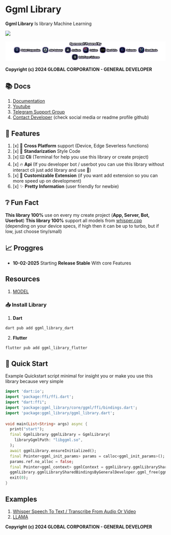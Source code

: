 # Ggml Library
 
**Ggml Library** Is library Machine Learning

[![](https://raw.githubusercontent.com/General-Developer/ggml_library/refs/heads/main/assets/demo_background.png)](https://youtu.be/drlqUwJEOg4)

[![](https://raw.githubusercontent.com/globalcorporation/.github/main/.github/logo/powered.png)](https://www.youtube.com/@Global_Corporation)

**Copyright (c) 2024 GLOBAL CORPORATION - GENERAL DEVELOPER**

## 📚️ Docs

1. [Documentation](https://youtube.com/@GENERAL_DEV)
2. [Youtube](https://youtube.com/@GENERAL_DEV)
3. [Telegram Support Group](https://t.me/DEVELOPER_GLOBAL_PUBLIC)
4. [Contact Developer](https://github.com/General-Developer) (check social media or readme profile github)

## 🔖️ Features

1. [x] 📱️ **Cross Platform** support (Device, Edge Severless functions)
2. [x] 📜️ **Standarization** Style Code
3. [x] ⌨️ **Cli** (Terminal for help you use this library or create project)
4. [x] 🔥️ **Api** (If you developer bot / userbot you can use this library without interact cli just add library and use 🚀️)
5. [x] 🧩️ **Customizable Extension** (if you want add extension so you can more speed up on development)
6. [x] ✨️ **Pretty Information** (user friendly for newbie)
 
## ❔️ Fun Fact

**This library 100%** use on every my create project (**App, Server, Bot, Userbot**)
**This library 100%** support all models from [whisper.cpp](https://github.com/ggerganov/whisper.cpp) (depending on your device specs, if high then it can be up to turbo, but if low, just choose tiny/small)
 
## 📈️ Proggres
 
- **10-02-2025**
  Starting **Release Stable** With core Features

## Resources

1. [MODEL](https://huggingface.co/ggerganov/whisper.cpp/tree/main)

### 📥️ Install Library

1. **Dart**

```bash
dart pub add ggml_library_dart
```

2. **Flutter**

```bash
flutter pub add ggml_library_flutter
```

## 🚀️ Quick Start

Example Quickstart script minimal for insight you or make you use this library because very simple

```dart
import 'dart:io';
import 'package:ffi/ffi.dart';
import "dart:ffi";
import 'package:ggml_library/core/ggml/ffi/bindings.dart';
import 'package:ggml_library/ggml_library.dart';

void main(List<String> args) async {
  print("start");
  final GgmlLibrary ggmlLibrary = GgmlLibrary(
    libraryGgmlPath: "libggml.so",
  );
  await ggmlLibrary.ensureInitialized();
  final Pointer<ggml_init_params> params = calloc<ggml_init_params>();
  params.ref.no_alloc = false;
  final Pointer<ggml_context> ggmlContext = ggmlLibrary.ggmlLibrarySharedBindingsByGeneralDeveloper.ggml_init(params.ref);
  ggmlLibrary.ggmlLibrarySharedBindingsByGeneralDeveloper.ggml_free(ggmlContext);
  exit(0);
}
```

## Examples

1. [Whisper Speech To Text / Transcribe From Audio Or Video](https://github.com/general-developer/whisper_library)
2. [LLAMA](https://github.com/general-developer/llama_library)
   
**Copyright (c) 2024 GLOBAL CORPORATION - GENERAL DEVELOPER**
